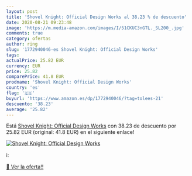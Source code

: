 ```yaml
---
layout: post
title: 'Shovel Knight: Official Design Works al 38.23 % de descuento'
date: 2020-08-21 09:23:48
image: 'https://m.media-amazon.com/images/I/51CKUC3nGTL._SL200_.jpg'
comments: true
category: ofertas
author: ring
slug: '1772940046-es Shovel Knight: Official Design Works'
tags: 
actualPrice: 25.82 EUR
currency: EUR
price: 25.82
comparePrice: 41.8 EUR
prodname: 'Shovel Knight: Official Design Works'
country: 'es'
flag: '🇪🇸'
buyurl: 'https://www.amazon.es/dp/1772940046/?tag=tolees-21'
descuento: '38.23'
average: '25.82'
---
```


Está [Shovel Knight: Official Design Works](https://www.amazon.es/dp/1772940046/?tag=tolees-21) con 38.23 de descuento por 25.82 EUR (original: 41.8 EUR) en el siguiente enlace!

[![Shovel Knight: Official Design Works](https://m.media-amazon.com/images/I/51CKUC3nGTL._SL200_.jpg)](https://www.amazon.es/dp/1772940046/?tag=tolees-21)

ℹ️:


[🛒 Ver la oferta!!](https://www.amazon.es/dp/1772940046/?tag=tolees-21)
